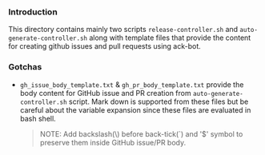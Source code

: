 ### Introduction

This directory contains mainly two scripts `release-controller.sh` and 
`auto-generate-controller.sh` along with template files that provide the content
 for creating github issues and pull requests using ack-bot.


### Gotchas
* `gh_issue_body_template.txt` & `gh_pr_body_template.txt` provide the body
content for GitHub issue and PR creation from `auto-generate-controller.sh`
script. Mark down is supported from these files but be careful about the variable
expansion since these files are evaluated in bash shell.
  > NOTE: Add backslash(\\) before back-tick(`) and '$' symbol to preserve them
  > inside GitHub issue/PR body.
 



  